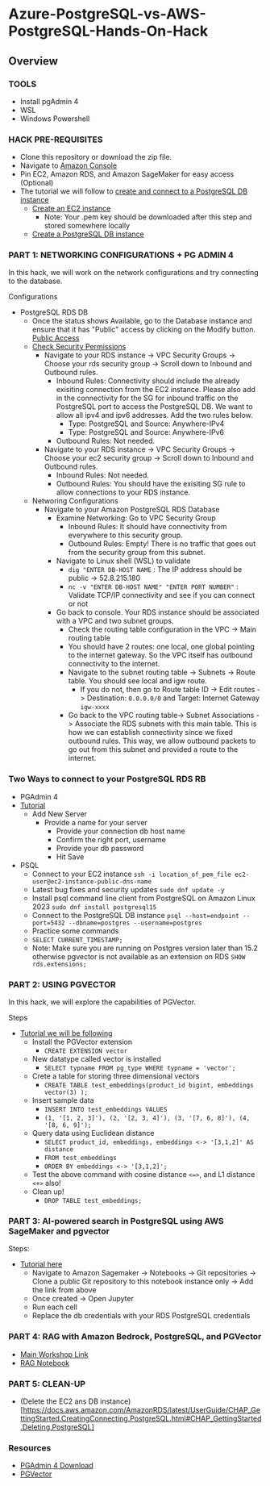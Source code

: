 # Azure-PostgreSQL-vs-AWS-PostgreSQL-Hands-On-Hack

## Overview

### TOOLS
* Install pgAdmin 4
* WSL
* Windows Powershell

### HACK PRE-REQUISITES 

* Clone this repository or download the zip file.
* Navigate to [Amazon Console](https://gpsus.signin.aws.amazon.com/console)
* Pin EC2, Amazon RDS, and Amazon SageMaker for easy access (Optional)
* The tutorial we will follow to [create and connect to a PostgreSQL DB instance](https://docs.aws.amazon.com/AmazonRDS/latest/UserGuide/CHAP_GettingStarted.CreatingConnecting.PostgreSQL.html)
    * [Create an EC2 instance](https://docs.aws.amazon.com/AmazonRDS/latest/UserGuide/CHAP_GettingStarted.CreatingConnecting.PostgreSQL.html#CHAP_GettingStarted.Creating.RDSPostgreSQL.EC2)
        * Note: Your .pem key should be downloaded after this step and stored somewhere locally
    * [Create a PostgreSQL DB instance](https://docs.aws.amazon.com/AmazonRDS/latest/UserGuide/CHAP_GettingStarted.CreatingConnecting.PostgreSQL.html#CHAP_GettingStarted.Creating.PostgreSQL)


### PART 1: NETWORKING CONFIGURATIONS + PG ADMIN 4

In this hack, we will work on the network configurations and try connecting to the database.

Configurations
   * PostgreSQL RDS DB
        * Once the status shows Available, go to the Database instance and ensure that it has "Public" access by clicking on the Modify button. [Public Access](https://docs.aws.amazon.com/AmazonRDS/latest/UserGuide/Overview.DBInstance.Modifying.html)
        * [Check Security Permissions](https://docs.aws.amazon.com/AmazonRDS/latest/UserGuide/Overview.DBInstance.Modifying.html)
             * Navigate to your RDS instance -> VPC Security Groups -> Choose your rds security group -> Scroll down to Inbound and Outbound rules. 
                  * Inbound Rules: Connectivity should include the already exisiting connection from the EC2 instance. Please also add in the connectivity for the SG for inbound traffic on the PostgreSQL port to access the PostgreSQL DB. We want to allow all ipv4 and ipv6 addresses. Add the two rules below.
                      * Type: PostgreSQL and Source: Anywhere-IPv4
                      * Type: PostgreSQL and Source: Anywhere-IPv6
                  * Outbound Rules: Not needed.
             * Navigate to your RDS instance -> VPC Security Groups -> Choose your ec2 security group -> Scroll down to Inbound and Outbound rules.
                  * Inbound Rules: Not needed.
                  * Outbound Rules: You should have the exisiting SG rule to allow connections to your RDS instance.
        * Networing Configurations
             * Navigate to your Amazon PostgreSQL RDS Database
                  * Examine Networking: Go to VPC Security Group
                      * Inbound Rules: It should have connectivity from everywhere to this security group.
                      * Outbound Rules: Empty! There is no traffic that goes out from the security group from this subnet.
                  * Navigate to Linux shell (WSL) to validate
                       * `dig "ENTER DB-HOST NAME` : The IP address should be public -> 52.8.215.180
                       * `nc -v "ENTER DB-HOST NAME" "ENTER PORT NUMBER"` : Validate TCP/IP connectivity and see if you can connect or not 
                  * Go back to console. Your RDS instance should be associated with a VPC and two subnet groups.
                       * Check the routing table configuration in the VPC -> Main routing table
                       * You should have 2 routes: one local, one global pointing to the internet gateway. So the VPC itself has outbound connectivity to the internet.
                       * Navigate to the subnet routing table -> Subnets -> Route table. You should see local and igw route.
                            * If you do not, then go to Route table ID -> Edit routes -> Destination: `0.0.0.0/0` and Target: Internet Gateway `igw-xxxx`
                       * Go back to the VPC routing table-> Subnet Associations -> Associate the RDS subnets with this main table. This is how we can establish connectivity since we fixed outbound rules. This way, we allow outbound packets to go out from this subnet and provided a route to the internet.

### Two Ways to connect to your PostgreSQL RDS RB       
   * PGAdmin 4
   * [Tutorial](https://docs.aws.amazon.com/AmazonRDS/latest/UserGuide/CHAP_GettingStarted.CreatingConnecting.PostgreSQL.html#CHAP_GettingStarted.Connecting.PostgreSQL)
     * Add New Server 
       * Provide a name for your server
          * Provide your connection db host name
          * Confirm the right port, username 
          * Provide your db password
          * Hit Save
   * PSQL 
     * Connect to your EC2 instance `ssh -i location_of_pem_file ec2-user@ec2-instance-public-dns-name`
     * Latest bug fixes and security updates `sudo dnf update -y`
     * Install psql command line client from PostgreSQL on Amazon Linux 2023 `sudo dnf install postgresql15`
     * Connect to the PostgreSQL DB instance  `psql --host=endpoint --port=5432 --dbname=postgres --username=postgres`
     * Practice some commands
     * `SELECT CURRENT_TIMESTAMP;`
     * Note: Make sure you are running on Postgres version later than 15.2 otherwise pgvector is not available as an extension on RDS `SHOW rds.extensions;`            
### PART 2: USING PGVECTOR

In this hack, we will explore the capabilities of PGVector.

Steps 
* [Tutorial we will be following](https://aws.amazon.com/blogs/database/building-ai-powered-search-in-postgresql-using-amazon-sagemaker-and-pgvector/)
     * Install the PGVector extension
          * `CREATE EXTENSION vector`
     * New datatype called vector is installed
          * `SELECT typname FROM pg_type WHERE typname = 'vector';`
     * Crete a table for storing three dimensional vectors
          * `CREATE TABLE test_embeddings(product_id bigint, embeddings vector(3) );`
     * Insert sample data
          * `INSERT INTO test_embeddings VALUES`
          * `(1, '[1, 2, 3]'), (2, '[2, 3, 4]'), (3, '[7, 6, 8]'), (4, '[8, 6, 9]');`
     * Query data using Euclidean distance 
          * `SELECT product_id, embeddings, embeddings <-> '[3,1,2]' AS distance`
          * `FROM test_embeddings`
          * `ORDER BY embeddings <-> '[3,1,2]';`
     * Test the above command with cosine distance `<=>`, and L1 distance `<+>` also!
     * Clean up!
          * `DROP TABLE test_embeddings;`

### PART 3: AI-powered search in PostgreSQL using AWS SageMaker and pgvector

Steps:
* [Tutorial here](https://github.com/aws-samples/rds-postgresql-pgvector/tree/main)
   * Navigate to Amazon Sagemaker -> Notebooks -> Git repositories -> Clone a public Git repository to this notebook instance only -> Add the link from above 
   * Once created -> Open Jupyter
   * Run each cell
   * Replace the db credentials with your RDS PostgreSQL credentials

### PART 4: RAG with Amazon Bedrock, PostgreSQL, and PGVector 
* [Main Workshop Link](https://ws-assets-prod-iad-r-iad-ed304a55c2ca1aee.s3.us-east-1.amazonaws.com/31d6eec7-687f-495c-8ad6-aa7f38c803fb/pgvector/index.html)
* [RAG Notebook](https://catalog.workshops.aws/pgvector/en-US/4-retrieval-augmented-generation/question-answering-using-amazon-bedrock-llms/task2)

### PART 5: CLEAN-UP

* (Delete the EC2 ans DB instance)[https://docs.aws.amazon.com/AmazonRDS/latest/UserGuide/CHAP_GettingStarted.CreatingConnecting.PostgreSQL.html#CHAP_GettingStarted.Deleting.PostgreSQL]

### Resources 
* [PGAdmin 4 Download](https://docs.aws.amazon.com/AmazonRDS/latest/UserGuide/USER_ConnectToPostgreSQLInstance.html#USER_ConnectToPostgreSQLInstance.pgAdmin)
* [PGVector](https://github.com/pgvector/pgvector)



